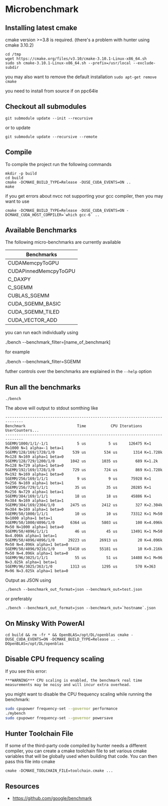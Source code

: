 # Microbenchmark

## Installing latest cmake

cmake version >=3.8 is required.
(there's a problem with hunter using cmake 3.10.2)

```
cd /tmp
wget https://cmake.org/files/v3.10/cmake-3.10.1-Linux-x86_64.sh
sudo sh cmake-3.10.1-Linux-x86_64.sh --prefix=/usr/local --exclude-subdir
```
you may also want to remove the default installation `sudo apt-get remove cmake`

you need to install from source if on ppc64le

## Checkout all submodules

```
git submodule update --init --recursive
```

or to update

```
git submodule update --recursive --remote
```

## Compile

To compile the project run the following commands

    mkdir -p build
    cd build
    cmake -DCMAKE_BUILD_TYPE=Release -DUSE_CUDA_EVENTS=ON ..
    make
    
if you get errors about nvcc not supporting your gcc compiler, then you may want to use

    cmake -DCMAKE_BUILD_TYPE=Release -DUSE_CUDA_EVENTS=ON -DCMAKE_CUDA_HOST_COMPILER=`which gcc-6` ..  


## Available Benchmarks

The following micro-benchmarks are currently available

| Benchmarks            |
| --------------------- |
| CUDAMemcpyToGPU       |
| CUDAPinnedMemcpyToGPU |
| C_DAXPY               |
| C_SGEMM               |
| CUBLAS_SGEMM          |
| CUDA_SGEMM_BASIC      |
| CUDA_SGEMM_TILED      |
| CUDA_VECTOR_ADD       |

you can run each individually using

./bench --benchmark_filter=[name_of_benchmark]

for example

./bench --benchmark_filter=SGEMM

futher controls over the benchmarks are explained in the `--help` option

## Run all the benchmarks

    ./bench

The above will output to stdout somthing like 

    ------------------------------------------------------------------------------
    Benchmark                       Time           CPU Iterations UserCounters...
    ------------------------------------------------------------------------------
    SGEMM/1000/1/1/-1/1             5 us          5 us     126475 K=1 M=1000 N=1 alpha=-1 beta=1
    SGEMM/128/169/1728/1/0        539 us        534 us       1314 K=1.728k M=128 N=169 alpha=1 beta=0
    SGEMM/128/729/1200/1/0       1042 us       1035 us        689 K=1.2k M=128 N=729 alpha=1 beta=0
    SGEMM/192/169/1728/1/0        729 us        724 us        869 K=1.728k M=192 N=169 alpha=1 beta=0
    SGEMM/256/169/1/1/1             9 us          9 us      75928 K=1 M=256 N=169 alpha=1 beta=1
    SGEMM/256/729/1/1/1            35 us         35 us      20285 K=1 M=256 N=729 alpha=1 beta=1
    SGEMM/384/169/1/1/1            18 us         18 us      45886 K=1 M=384 N=169 alpha=1 beta=1
    SGEMM/384/169/2304/1/0       2475 us       2412 us        327 K=2.304k M=384 N=169 alpha=1 beta=0
    SGEMM/50/1000/1/1/1            10 us         10 us      73312 K=1 M=50 N=1000 alpha=1 beta=1
    SGEMM/50/1000/4096/1/0       6364 us       5803 us        100 K=4.096k M=50 N=1000 alpha=1 beta=0
    SGEMM/50/4096/1/1/1            46 us         45 us      13491 K=1 M=50 N=4.096k alpha=1 beta=1
    SGEMM/50/4096/4096/1/0      29223 us      26913 us         20 K=4.096k M=50 N=4.096k alpha=1 beta=0
    SGEMM/50/4096/9216/1/0      55410 us      55181 us         10 K=9.216k M=50 N=4.096k alpha=1 beta=0
    SGEMM/96/3025/1/1/1            55 us         51 us      14408 K=1 M=96 N=3.025k alpha=1 beta=1
    SGEMM/96/3025/363/1/0        1313 us       1295 us        570 K=363 M=96 N=3.025k alpha=1 beta=0

Output as JSON using

    ./bench --benchmark_out_format=json --benchmark_out=test.json
    
or preferably 


    ./bench --benchmark_out_format=json --benchmark_out=`hostname`.json

## On Minsky With PowerAI

```
cd build && rm -fr * && OpenBLAS=/opt/DL/openblas cmake -DUSE_CUDA_EVENTS=ON -DCMAKE_BUILD_TYPE=Release .. -DOpenBLAS=/opt/DL/openblas
```

## Disable CPU frequency scaling

If you see this error:

```
***WARNING*** CPU scaling is enabled, the benchmark real time measurements may be noisy and will incur extra overhead.
```

you might want to disable the CPU frequency scaling while running the benchmark:

```bash
sudo cpupower frequency-set --governor performance
./mybench
sudo cpupower frequency-set --governor powersave
```

## Hunter Toolchain File

If some of the third-party code compiled by hunter needs a different compiler, you can create a cmake toolchain file to set various cmake variables that will be globally used when building that code. You can then pass this file into cmake

    cmake -DCMAKE_TOOLCHAIN_FILE=toolchain.cmake ...

## Resources

* https://github.com/google/benchmark
